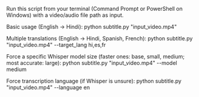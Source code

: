 

Run this script from your terminal (Command Prompt or PowerShell on Windows) with a video/audio file path as input.

Basic usage (English → Hindi): python subtitle.py "input_video.mp4"

Multiple translations (English → Hindi, Spanish, French): python subtitle.py "input_video.mp4" --target_lang hi,es,fr

Force a specific Whisper model size (faster ones: base, small, medium; most accurate: large): python subtitle.py "input_video.mp4" --model medium

Force transcription language (if Whisper is unsure): python subtitle.py "input_video.mp4" --language en
